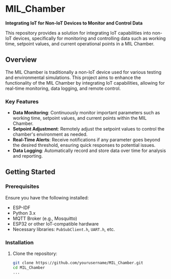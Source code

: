 # MIL_Chamber

**Integrating IoT for Non-IoT Devices to Monitor and Control Data**

This repository provides a solution for integrating IoT capabilities into non-IoT devices, specifically for monitoring and controlling data such as working time, setpoint values, and current operational points in a MIL Chamber.

## Overview

The MIL Chamber is traditionally a non-IoT device used for various testing and environmental simulations. This project aims to enhance the functionality of the MIL Chamber by integrating IoT capabilities, allowing for real-time monitoring, data logging, and remote control.

### Key Features

- **Data Monitoring**: Continuously monitor important parameters such as working time, setpoint values, and current points within the MIL Chamber.
- **Setpoint Adjustment**: Remotely adjust the setpoint values to control the chamber's environment as needed.
- **Real-Time Alerts**: Receive notifications if any parameter goes beyond the desired threshold, ensuring quick responses to potential issues.
- **Data Logging**: Automatically record and store data over time for analysis and reporting.

## Getting Started

### Prerequisites

Ensure you have the following installed:
- ESP-IDF
- Python 3.x
- MQTT Broker (e.g., Mosquitto)
- ESP32 or other IoT-compatible hardware
- Necessary libraries: `PubSubClient.h`, `UART.h`, etc.

### Installation

1. Clone the repository:

   ```bash
   git clone https://github.com/yourusername/MIL_Chamber.git
   cd MIL_Chamber
   ...

